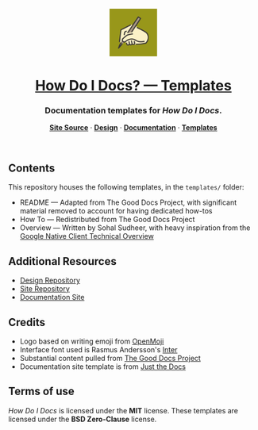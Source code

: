 <p align="center">
  <a href="https://howdoidocs.tech">
    <img src="https://github.com/how-do-i-docs/design/raw/main/assets/howdoidocs-logo-bg.svg" height="96">
    <h1 align="center">How Do I Docs? — Templates</h1>
  </a>
</p>

<h3 align="center">
  Documentation templates for <i>How Do I Docs</i>.
</h3>

<p align="center">
    <a href="https://github.com/how-do-i-docs/site"><strong>Site Source</strong></a>  ·
    <a href="https://github.com/how-do-i-docs/design"><strong>Design</strong></a>  ·
    <a href="https://docs.howdoidocs.tech"><strong>Documentation</strong></a> ·
    <a href="https://github.com/how-do-i-docs/doc-templates"><strong>Templates</strong></a>
</p>
<br/>

## Contents

This repository houses the following templates, in the `templates/` folder:

- README — Adapted from The Good Docs Project, with significant material removed to account for having dedicated how-tos
- How To — Redistributed from The Good Docs Project
- Overview — Written by Sohal Sudheer, with heavy inspiration from the [Google Native Client Technical Overview](https://developer.chrome.com/docs/native-client/overview/)


## Additional Resources
 
- [Design Repository](https://github.com/how-do-i-docs/design)
- [Site Repository](https://github.com/how-do-i-docs/site)
- [Documentation Site](https://docs.howdoidocs.tech)

## Credits

- Logo based on writing emoji from [OpenMoji](https://openmoji.org)
- Interface font used is Rasmus Andersson's [Inter](https://rsms.me/inter/)
- Substantial content pulled from [The Good Docs Project](https://thegooddocsproject.dev)
- Documentation site template is from [Just the Docs](https://github.com/just-the-docs/just-the-docs)

## Terms of use

*How Do I Docs* is licensed under the **MIT** license. These templates are licensed under the **BSD Zero-Clause** license.
